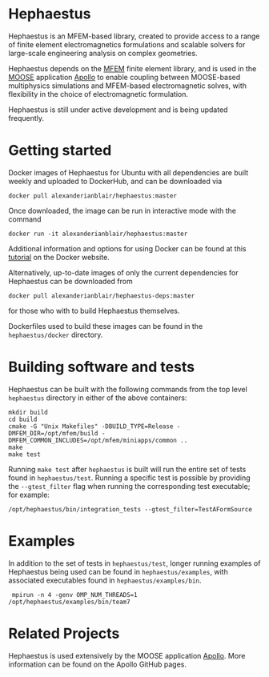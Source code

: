 # Hephaestus
Hephaestus is an MFEM-based library, created to provide access to a range of finite element electromagnetics formulations and scalable solvers for large-scale engineering analysis on complex geometries.

Hephaestus depends on the [MFEM](https://mfem.org/) finite element library, and is used in the [MOOSE](https://github.com/idaholab/moose) application [Apollo](https://github.com/aurora-multiphysics/apollo) to enable coupling between MOOSE-based multiphysics simulations and MFEM-based electromagnetic solves, with flexibility in the choice of electromagnetic formulation.

Hephaestus is still under active development and is being updated frequently.
# Getting started
Docker images of Hephaestus for Ubuntu with all dependencies are built weekly and uploaded to DockerHub, and
can be downloaded via
```
docker pull alexanderianblair/hephaestus:master
```
Once downloaded, the image can be run in interactive mode with the command
```
docker run -it alexanderianblair/hephaestus:master
```
Additional information and options for using Docker can be found at this [tutorial](https://docs.docker.com/get-started/) on the Docker website.

Alternatively, up-to-date images of only the current dependencies for Hephaestus can be downloaded from
```
docker pull alexanderianblair/hephaestus-deps:master
```
for those who with to build Hephaestus themselves.

Dockerfiles used to build these images can be found in the `hephaestus/docker` directory.
# Building software and tests
Hephaestus can be built with the following commands from the top level `hephaestus` directory in either of the above containers:

    mkdir build
    cd build
    cmake -G "Unix Makefiles" -DBUILD_TYPE=Release -DMFEM_DIR=/opt/mfem/build -DMFEM_COMMON_INCLUDES=/opt/mfem/miniapps/common ..
    make
    make test

Running `make test` after `hephaestus` is built will run the entire set of tests found in `hephaestus/test`. Running a specific test is possible by providing the `--gtest_filter` flag when running the corresponding test executable; for example:
```
/opt/hephaestus/bin/integration_tests --gtest_filter=TestAFormSource
```
# Examples
In addition to the set of tests in `hephaestus/test`, longer running examples of Hephaestus being used can be found in `hephaestus/examples`, with associated executables found in `hephaestus/examples/bin`.
```
 mpirun -n 4 -genv OMP_NUM_THREADS=1 /opt/hephaestus/examples/bin/team7
```
# Related Projects
Hephaestus is used extensively by the MOOSE application [Apollo](https://github.com/aurora-multiphysics/apollo). More information can be found on the Apollo GitHub pages.
